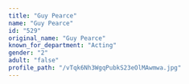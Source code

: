 ```yaml
---
title: "Guy Pearce"
name: "Guy Pearce"
id: "529"
original_name: "Guy Pearce"
known_for_department: "Acting"
gender: "2"
adult: "false"
profile_path: "/vTqk6Nh3WgqPubkS23eOlMAwmwa.jpg"
---
```

